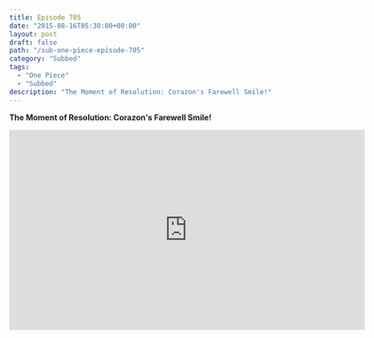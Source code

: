 ```yaml
---
title: Episode 705
date: "2015-08-16T05:30:00+00:00"
layout: post
draft: false
path: "/sub-one-piece-episode-705"
category: "Subbed"
tags:
  - "One Piece"
  - "Subbed"
description: "The Moment of Resolution: Corazon's Farewell Smile!"
---
```


**The Moment of Resolution: Corazon's Farewell Smile!**

<iframe width="640" height="360" src="https://www.rapidvideo.com/e/G6FRPGHHYP" frameborder="0" marginwidth=0 marginheight=0 scrolling=no allowfullscreen></iframe>

